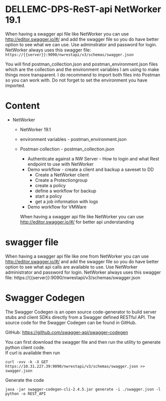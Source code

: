 # DELLEMC-DPS-ReST-api NetWorker 19.1

When having a swagger api file like NetWorker you can use http://editor.swagger.io/#/ and add the swagger file so you do have better option to see what we can use. Use adminstrator and password for login.
NetWorker always uses this swagger file: ```https://{{server}}:9090/nwrestapi/v3/schemas/swagger.json```

You will find postman_collection.json and postman_environment.json files which are the collection and the environment variables I am using to make things more transparent. I do recommend to import both files into Postman so you can work with. Do not forget to set the environment you have imported.

# Content
* NetWorker  
  * NetWorker 19.1
  * environment variables - postman_environment.json
  * Postman collection - postman_collection.json
    * Authenticate against a NW Server - How to login and what Rest endpoint to use with NetWorker
    * Demo workflow - create a client and backup a saveset to DD
      * Create a NetWorker client  
      * Create a Protectiongroup  
      * create a policy  
      * define a workflow for backup  
      * start a policy  
      * get a job information with logs  
    * Demo workflow for VMWare

    When having a swagger api file like NetWorker you can use http://editor.swagger.io/#/ for better api understanding

# swagger file
When having a swagger api file like one from NetWorker you can use http://editor.swagger.io/#/ and add the swagger file so you do have better option to see what api calls are available to use. Use NetWorker administrator and password for login.
NetWorker always uses this swagger file: https://{{server}}:9090/nwrestapi/v3/schemas/swagger.json

# Swagger Codegen  
The Swagger Codegen is an open source code-generator to build server stubs and client SDKs directly from a Swagger defined RESTful API. The source code for the Swagger Codegen can be found in GitHub.

GitHub: https://github.com/swagger-api/swagger-codegen

You can first download the swagger file and then run the utility to generate python client code.   
If curl is available then run  
```
curl -vvv -k -X GET https://10.31.227.39:9090/nwrestapi/v3/schemas/swagger.json >> swagger.json
```
Generate the code
```
java -jar swagger-codegen-cli-2.4.5.jar generate -i ./swagger.json -l python -o REST_API
```
